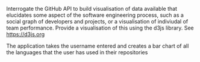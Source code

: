 Interrogate the GitHub API to build visualisation of data available that elucidates some aspect of the software engineering process, such as a social graph of developers and projects, or a visualisation of indiviudal of team performance. Provide a visualisation of this using the d3js library. See https://d3js.org

The application takes the username entered and creates a bar chart of all the languages that the user has used in their repositories

